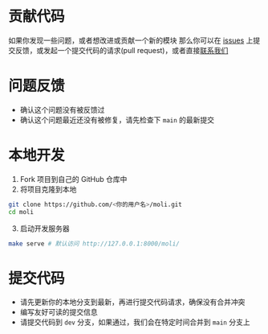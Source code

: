 # 贡献代码

如果你发现一些问题，或者想改进或贡献一个新的模块
那么你可以在 [issues][1] 上提交反馈，或发起一个提交代码的请求(pull request)，或者直接[联系我们][2]

# 问题反馈

* 确认这个问题没有被反馈过
* 确认这个问题最近还没有被修复，请先检查下 `main` 的最新提交

# 本地开发

1. Fork 项目到自己的 GitHub 仓库中
2. 将项目克隆到本地
```bash
git clone https://github.com/<你的用户名>/moli.git
cd moli
```
3. 启动开发服务器
```bash
make serve # 默认访问 http://127.0.0.1:8000/moli/
```

# 提交代码

* 请先更新你的本地分支到最新，再进行提交代码请求，确保没有合并冲突
* 编写友好可读的提交信息
* 请提交代码到 `dev` 分支，如果通过，我们会在特定时间合并到 `main` 分支上

[1]: https://github.com/puckbee/moli/issues
[2]: https://puckbee.github.io/moli/Contact/Contact/
